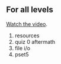 ## For all levels

[Watch the video](http://cs50.tv/2013/fall/sections/6/).

1. resources
2. quiz 0 aftermath
3. file i/o
4. pset5
